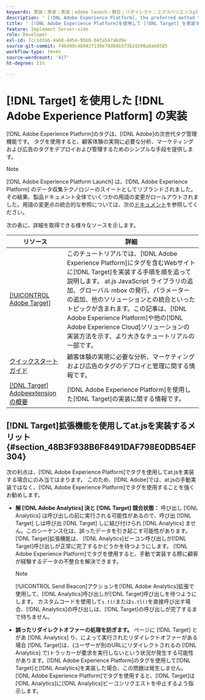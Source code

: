 ```yaml
---
keywords: 実装；実装；実装；adobe launch；競合；リダイレクト；エクスペリエンスplatform launch;platform launch；タグ；adobe platform
description: ' [!DNL Adobe Experience Platform], the preferred method to implement [!DNL Target]を使用して [!DNL Adobe Target] at.jsライブラリを実装する方法を説明します。'
title: ' [!DNL Adobe Experience Platform]を使用して [!DNL Target] を実装する方法を教えてください。'
feature: Implement Server-side
role: Developer
exl-id: 7cc1d3ab-4a68-4454-95b0-04fa547a6d9e
source-git-commit: f4b490c489427130e78d84b573b2d290a8a60585
workflow-type: tm+mt
source-wordcount: '417'
ht-degree: 11%

---
```


# [!DNL Target] を使用した [!DNL Adobe Experience Platform] の実装

[!DNL Adobe Experience Platform]のタグは、[!DNL Adobe]の次世代タグ管理機能です。 タグを使用すると、顧客体験の実現に必要な分析、マーケティングおよび広告のタグをデプロイおよび管理するためのシンプルな手段を提供します。

>[!NOTE]
>
>[!DNL Adobe Experience Platform Launch] は、[!DNL Adobe Experience Platform] のデータ収集テクノロジーのスイートとしてリブランドされました。その結果、製品ドキュメント全体でいくつかの用語の変更がロールアウトされました。用語の変更点の統合的な参照については、次の[ドキュメント](https://experienceleague.adobe.com/docs/experience-platform/tags/term-updates.html?lang=en)を参照してください。

次の表に、詳細を取得できる様々なソースを示します。

| リソース | 詳細 |
|--- |--- |
| [ [!UICONTROL Adobe Target]](https://experienceleague.adobe.com/docs/launch-learn/implementing-in-websites-with-launch/implement-solutions/target.html#implement-solutions) | このチュートリアルでは、[!DNL Adobe Experience Platform]にタグを含むWebサイトに[!DNL Target]を実装する手順を順を追って説明します。 at.js JavaScript ライブラリの追加、グローバル mbox の発行、パラメーターの追加、他のソリューションとの統合といったトピックが含まれます。この記事は、[!DNL Adobe Experience Platform]や他の[!DNL Adobe Experience Cloud]ソリューションの実装方法を示す、より大きなチュートリアルの一部です。 |
| [クイックスタートガイド](https://experienceleague.adobe.com/docs/experience-platform/tags/get-started/quick-start.html) | 顧客体験の実現に必要な分析、マーケティングおよび広告のタグのデプロイと管理に関する情報です。 |
| [ [!DNL Target] Adobeextensionの概要](https://experienceleague.adobe.com/docs/experience-platform/tags/extensions/adobe/target/overview.html) | [!DNL Adobe Experience Platform]を使用した[!DNL Target]の実装に関する情報です。 |

## [!DNL Target]拡張機能を使用してat.jsを実装するメリット {#section_48B3F938B6F8491DAF798E0DB54EF304}

次の利点は、[!DNL Adobe Experience Platform]でタグを使用してat.jsを実装する場合にのみ当てはまります。 このため、[!DNL Adobe]では、at.jsの手動実装ではなく、[!DNL Adobe Experience Platform]でタグを使用することを強くお勧めします。

* **解 [!DNL Adobe Analytics] 決と [!DNL Target] 競合状態：** 呼び出し [!DNL Analytics] は呼び出しの前に実行される可能性があるので、呼び出 [!DNL Target] しは呼び出 [!DNL Target] しに結び付けられ [!DNL Analytics] ません。このシーケンス化は、誤ったデータを引き起こす可能性があります。 [!DNL Target]拡張機能は、 [!DNL Analytics]ビーコン呼び出しが[!DNL Target]呼び出しが正常に完了するかどうかを待つようにします。 [!DNL Adobe Experience Platform]でタグを使用すると、手動で実装する際に顧客が経験するデータの不整合を解決できます。

   >[!NOTE]
   >
   >[!UICONTROL Send Beacon]アクションを[!DNL Adobe Analytics]拡張で使用して、[!DNL Analytics]呼び出しが[!DNL Target]呼び出しを待つようにします。 カスタムコードを使用して`s.t()`または`s.tl()`を直接呼び出す場合、[!DNL Analytics]の呼び出しは、[!DNL Target]の呼び出しが完了するまで待ちません。

* **誤ったリダイレクトオファーの処理を防ぎます。** ページに [!DNL Target] とがあ [!DNL Analytics] り、によって実行されたリダイレクトオファーがある場合 [!DNL Target]は、(ユーザーが別のURLにリダイレクトされるの [!DNL Analytics] で)トラッカーが要求を実行しないという状況が発生する可能性があります。[!DNL Adobe Experience Platform]のタグを使用して[!DNL Target]と[!DNL Analytics]を実装した場合、この問題は発生しません。 [!DNL Adobe Experience Platform]でタグを使用すると、[!DNL Target]は[!DNL Analytics]に[!DNL Analytics]ビーコンリクエストを中止するよう指示します。
